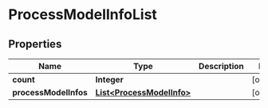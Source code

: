 
# ProcessModelInfoList

## Properties
Name | Type | Description | Notes
------------ | ------------- | ------------- | -------------
**count** | **Integer** |  |  [optional]
**processModelInfos** | [**List&lt;ProcessModelInfo&gt;**](ProcessModelInfo.md) |  |  [optional]



